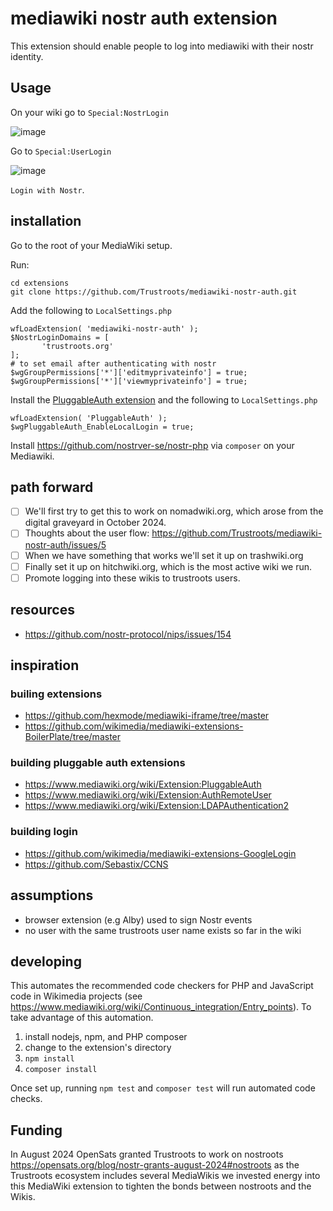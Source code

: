 
# mediawiki nostr auth extension

This extension should enable people to log into mediawiki with their nostr identity.

## Usage
On your wiki go to `Special:NostrLogin`

![image](https://github.com/user-attachments/assets/3000d27c-73dd-40e8-a6fc-d2043af764a4)

Go to `Special:UserLogin`

![image](https://github.com/user-attachments/assets/cd4a0062-3c61-4d21-839c-419601fbca59)

`Login with Nostr`.

## installation
Go to the root of your MediaWiki setup.

Run:
```
cd extensions
git clone https://github.com/Trustroots/mediawiki-nostr-auth.git
```

Add the following to `LocalSettings.php`
```
wfLoadExtension( 'mediawiki-nostr-auth' );
$NostrLoginDomains = [
	   'trustroots.org'
];
# to set email after authenticating with nostr
$wgGroupPermissions['*']['editmyprivateinfo'] = true;
$wgGroupPermissions['*']['viewmyprivateinfo'] = true;
```

Install the [PluggableAuth extension](https://www.mediawiki.org/wiki/Extension:PluggableAuth) and the following to `LocalSettings.php`
```
wfLoadExtension( 'PluggableAuth' );
$wgPluggableAuth_EnableLocalLogin = true;
```

Install https://github.com/nostrver-se/nostr-php via `composer` on your Mediawiki.

## path forward

- [ ] We'll first try to get this to work on nomadwiki.org, which arose from the digital graveyard in October 2024.
- [ ] Thoughts about the user flow: https://github.com/Trustroots/mediawiki-nostr-auth/issues/5
- [ ] When we have something that works we'll set it up on trashwiki.org
- [ ] Finally set it up on hitchwiki.org, which is the most active wiki we run.
- [ ] Promote logging into these wikis to trustroots users.

## resources

- https://github.com/nostr-protocol/nips/issues/154

## inspiration

### builing extensions
- https://github.com/hexmode/mediawiki-iframe/tree/master
- https://github.com/wikimedia/mediawiki-extensions-BoilerPlate/tree/master

### building pluggable auth extensions
- https://www.mediawiki.org/wiki/Extension:PluggableAuth
- https://www.mediawiki.org/wiki/Extension:AuthRemoteUser
- https://www.mediawiki.org/wiki/Extension:LDAPAuthentication2

### building login
- https://github.com/wikimedia/mediawiki-extensions-GoogleLogin
- https://github.com/Sebastix/CCNS

## assumptions
- browser extension (e.g Alby) used to sign Nostr events
- no user with the same trustroots user name exists so far in the wiki

## developing

This automates the recommended code checkers for PHP and JavaScript code in Wikimedia projects
(see https://www.mediawiki.org/wiki/Continuous_integration/Entry_points).
To take advantage of this automation.

1. install nodejs, npm, and PHP composer
2. change to the extension's directory
3. `npm install`
4. `composer install`

Once set up, running `npm test` and `composer test` will run automated code checks.

## Funding

In August 2024 OpenSats granted Trustroots to work on nostroots https://opensats.org/blog/nostr-grants-august-2024#nostroots as the Trustroots ecosystem includes several MediaWikis we invested energy into this MediaWiki extension to tighten the bonds between nostroots and the Wikis.


